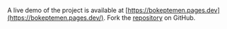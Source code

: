 A live demo of the project is available at [https://bokeptemen.pages.dev](https://bokeptemen.pages.dev/).
Fork the [repository](https://github.com/trakenyosa/bokepbinor) on GitHub.
